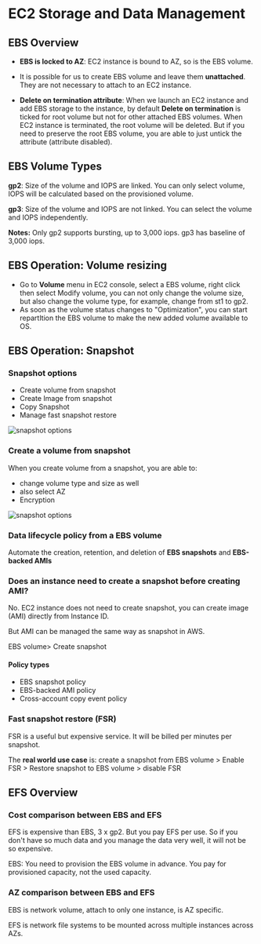 # EC2 Storage and Data Management

## EBS Overview

* **EBS is locked to AZ**: EC2 instance is bound to AZ, so is the EBS volume. 

* It is possible for us to create EBS volume and leave them **unattached**. They are not necessary to attach to an EC2 instance. 

* **Delete on termination attribute**: When we launch an EC2 instance and add EBS storage to the instance, by default **Delete on termination** is ticked for root volume but not for other attached EBS volumes. When EC2 instance is terminated, the root volume will be deleted. But if you need to preserve the root EBS volume, you are able to just untick the attribute (attribute disabled). 

## EBS Volume Types

**gp2**: Size of the volume and IOPS are linked. You can only select volume, IOPS will be calculated based on the provisioned volume. 

**gp3**: Size of the volume and IOPS are not linked. You can select the volume and IOPS independently. 

**Notes:**
Only gp2 supports bursting, up to 3,000 iops. gp3 has baseline of 3,000 iops.



 ## EBS Operation: Volume resizing

* Go to **Volume** menu in EC2 console, select a EBS volume, right click then select Modify volume, you can not only change the volume size, but also change the volume type, for example, change from st1 to gp2. 
* As soon as the volume status changes to "Optimization", you can start repartItion the EBS volume to make the new added volume available to OS.

## EBS Operation: Snapshot

### Snapshot options

* Create volume from snapshot
* Create Image from snapshot
* Copy Snapshot
* Manage fast snapshot restore

![snapshot options](/EBS_EFS_images/snapshot.png)

### Create a volume from snapshot

When you create volume from a snapshot, you are able to: 

* change volume type and size as well
* also select AZ 
* Encryption

![snapshot options](/EBS_EFS_images/snapshot_create_volume.png)

### Data lifecycle policy from a EBS volume

Automate the creation, retention, and deletion of **EBS snapshots** and **EBS-backed AMIs**

### Does an instance need to create a snapshot before creating AMI?

No. EC2 instance does not need to create snapshot, you can create image (AMI) directly from Instance ID. 

But AMI can be managed the same way as snapshot in AWS.

EBS volume> Create snapshot

#### Policy types

* EBS snapshot policy
* EBS-backed AMI policy
* Cross-account copy event policy

### Fast snapshot restore (FSR)

FSR is a useful but expensive service. It will be billed per minutes per snapshot. 

The **real world use case** is: create a snapshot from EBS volume > Enable FSR > Restore snapshot to EBS volume > disable FSR

## EFS Overview

### Cost comparison between EBS and EFS

EFS is expensive than EBS, 3 x gp2. But you pay EFS per use. So if you don't have so much data and you manage the data very well, it will not be so expensive.

EBS: You need to provision the EBS volume in advance. You pay for provisioned capacity, not the used capacity. 

### AZ comparison between EBS and EFS

EBS is network volume, attach to only one instance,  is AZ specific.

EFS is network file systems to be mounted across multiple instances across AZs.

